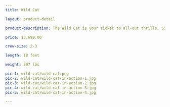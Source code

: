 ```yaml
---
title: Wild Cat

layout: product-detail

product-description: The Wild Cat is your ticket to all-out thrills. Simply put, speed is addictive. Savor some windy-day trapeze time and your brain quickly acclimates to quick closing times, and rapidly advancing horizons.

price: $3,699.00

crew-size: 2-3

length: 18 feet

weight: 397 lbs

pic-1: wild-cat/wild-cat.png
pic-2: wild-cat/wild-cat-in-action-1.jpg
pic-3: wild-cat/wild-cat-in-action-2.jpg
pic-4: wild-cat/wild-cat-in-action-3.jpg
pic-5: wild-cat/wild-cat-in-action-4.jpg

---
```

